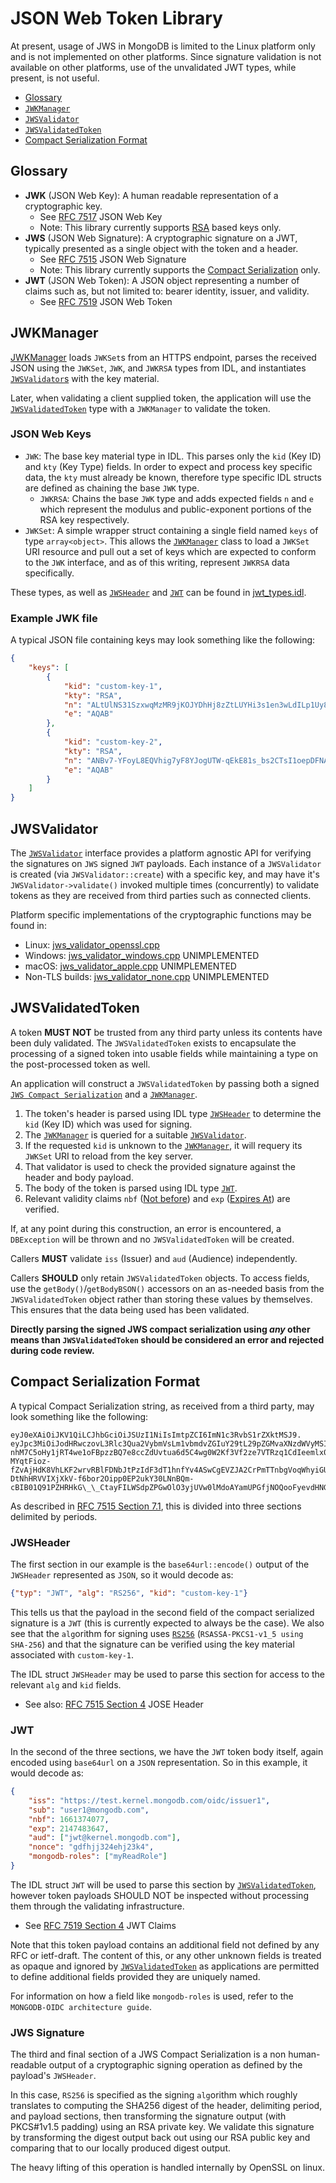# JSON Web Token Library

At present, usage of JWS in MongoDB is limited to the Linux platform only and is not implemented on other platforms.
Since signature validation is not available on other platforms, use of the unvalidated JWT types, while present, is not useful.

-   [Glossary](#glossary)
-   [`JWKManager`](#jwkmanager)
-   [`JWSValidator`](#jwsvalidator)
-   [`JWSValidatedToken`](#jwsvalidatedtoken)
-   [Compact Serialization Format](#compact-serialization-format)

## Glossary

-   **JWK** (JSON Web Key): A human readable representation of a cryptographic key.
    -   See [RFC 7517](https://www.rfc-editor.org/rfc/rfc7517) JSON Web Key
    -   Note: This library currently supports [RSA](https://www.rfc-editor.org/rfc/rfc7517#section-9.3) based keys only.
-   **JWS** (JSON Web Signature): A cryptographic signature on a JWT, typically presented as a single object with the token and a header.
    -   See [RFC 7515](https://www.rfc-editor.org/rfc/rfc7515) JSON Web Signature
    -   Note: This library currently supports the [Compact Serialization](https://www.rfc-editor.org/rfc/rfc7515#section-3.1) only.
-   **JWT** (JSON Web Token): A JSON object representing a number of claims such as, but not limited to: bearer identity, issuer, and validity.
    -   See [RFC 7519](https://www.rfc-editor.org/rfc/rfc7519) JSON Web Token

## JWKManager

[JWKManager](https://github.com/mongodb/mongo/blob/master/src/mongo/crypto/jwk_manager.h)
loads `JWKSet`s from an HTTPS endpoint, parses the received JSON using the
`JWKSet`, `JWK`, and `JWKRSA` types from IDL, and instantiates [`JWSValidator`s](#jwsvalidator) with the key material.

Later, when validating a client supplied token, the application will use the
[`JWSValidatedToken`](#jwsvalidatedtoken) type with a `JWKManager` to validate the token.

### JSON Web Keys

-   `JWK`: The base key material type in IDL. This parses only the `kid` (Key ID) and `kty` (Key Type) fields.
    In order to expect and process key specific data, the `kty` must already be known, therefore
    type specific IDL structs are defined as chaining the base `JWK` type.
    -   `JWKRSA`: Chains the base `JWK` type and adds expected fields `n` and `e` which represent the
        modulus and public-exponent portions of the RSA key respectively.
-   `JWKSet`: A simple wrapper struct containing a single field named `keys` of type `array<object>`.
    This allows the [`JWKManager`](#jwkmanager) class to load a `JWKSet` URI resource and pull out a set of keys
    which are expected to conform to the `JWK` interface, and as of this writing, represent `JWKRSA` data specifically.

These types, as well as [`JWSHeader`](#jwsheader) and [`JWT`](#jwt) can be found in [jwt_types.idl](jwt_types.idl).

### Example JWK file

A typical JSON file containing keys may look something like the following:

```json
{
    "keys": [
        {
            "kid": "custom-key-1",
            "kty": "RSA",
            "n": "ALtUlNS31SzxwqMzMR9jKOJYDhHj8zZtLUYHi3s1en3wLdILp1Uy8O6Jy0Z66tPyM1u8lke0JK5gS-40yhJ-bvqioW8CnwbLSLPmzGNmZKdfIJ08Si8aEtrRXMxpDyz4Is7JLnpjIIUZ4lmqC3MnoZHd6qhhJb1v1Qy-QGlk4NJy1ZI0aPc_uNEUM7lWhPAJABZsWc6MN8flSWCnY8pJCdIk_cAktA0U17tuvVduuFX_94763nWYikZIMJS_cTQMMVxYNMf1xcNNOVFlUSJHYHClk46QT9nT8FWeFlgvvWhlXfhsp9aNAi3pX-KxIxqF2wABIAKnhlMa3CJW41323Js",
            "e": "AQAB"
        },
        {
            "kid": "custom-key-2",
            "kty": "RSA",
            "n": "ANBv7-YFoyL8EQVhig7yF8YJogUTW-qEkE81s_bs2CTsI1oepDFNAeMJ-Krfx1B7yllYAYtScZGo_l60R9Ou4X89LA66bnVRWVFCp1YV1r0UWtn5hJLlAbqKseSmjdwZlL_e420GlUAiyYsiIr6wltC1dFNYyykq62RhfYhM0xpnt0HiN-k71y9A0GO8H-dFU1WgOvEYMvHmDAZtAP6RTkALE3AXlIHNb4mkOc9gwwn-7cGBc08rufYcniKtS0ZHOtD1aE2CTi1MMQMKkqtVxWIdTI3wLJl1t966f9rBHR6qVtTV8Qpq1bquUc2oaHjR4lPTf0Z_hTaELJa5-BBbvJU",
            "e": "AQAB"
        }
    ]
}
```

## JWSValidator

The [`JWSValidator`](https://github.com/mongodb/mongo/blob/master/src/mongo/crypto/jws_validator.h)
interface provides a platform agnostic API for verifying the signatures on `JWS` signed `JWT` payloads.
Each instance of a `JWSValidator` is created (via `JWSValidator::create`) with a specific key,
and may have it's `JWSValidator->validate()` invoked multiple times (concurrently) to validate tokens
as they are received from third parties such as connected clients.

Platform specific implementations of the cryptographic functions may be found in:

-   Linux: [jws_validator_openssl.cpp](https://github.com/mongodb/mongo/blob/master/src/mongo/crypto/jws_validator_openssl.cpp)
-   Windows: [jws_validator_windows.cpp](https://github.com/mongodb/mongo/blob/master/src/mongo/crypto/jws_validator_windows.cpp) UNIMPLEMENTED
-   macOS: [jws_validator_apple.cpp](https://github.com/mongodb/mongo/blob/master/src/mongo/crypto/jws_validator_apple.cpp) UNIMPLEMENTED
-   Non-TLS builds: [jws_validator_none.cpp](https://github.com/mongodb/mongo/blob/master/src/mongo/crypto/jws_validator_none.cpp) UNIMPLEMENTED

## JWSValidatedToken

A token **MUST NOT** be trusted from any third party unless its contents have been duly validated.
The `JWSValidatedToken` exists to encapsulate the processing of a signed token into usable fields while
maintaining a type on the post-processed token as well.

An application will construct a `JWSValidatedToken` by passing both a
signed [`JWS Compact Serialization`](#compact-serialization-format) and a [`JWKManager`](#jwkmanager).

1. The token's header is parsed using IDL type [`JWSHeader`](#jwsheader) to determine the `kid` (Key ID) which was used for signing.
2. The [`JWKManager`](#jwkmanager) is queried for a suitable [`JWSValidator`](#jwsvalidator).
3. If the requested `kid` is unknown to the [`JWKManager`](#jwkmanager), it will requery its `JWKSet` URI to reload from the key server.
4. That validator is used to check the provided signature against the header and body payload.
5. The body of the token is parsed using IDL type [`JWT`](#jwt).
6. Relevant validity claims `nbf` ([Not before](https://www.rfc-editor.org/rfc/rfc7519.html#section-4.1.5)) and `exp` ([Expires At](https://www.rfc-editor.org/rfc/rfc7519.html#section-4.1.4)) are verified.

If, at any point during this construction, an error is encountered, a `DBException` will be thrown and no `JWSValidatedToken` will be created.

Callers **MUST** validate `iss` (Issuer) and `aud` (Audience) independently.

Callers **SHOULD** only retain `JWSValidatedToken` objects.
To access fields, use the `getBody()`/`getBodyBSON()` accessors on an as-needed basis
from the `JWSValidatedToken` object rather than storing these values by themselves.
This ensures that the data being used has been validated.

**Directly parsing the signed JWS compact serialization using _any_ other means
than `JWSValidatedToken` should be considered an error and rejected during code review.**

## Compact Serialization Format

A typical Compact Serialization string, as received from a third party, may look something like the following:

```
eyJ0eXAiOiJKV1QiLCJhbGciOiJSUzI1NiIsImtpZCI6ImN1c3RvbS1rZXktMSJ9.
eyJpc3MiOiJodHRwczovL3Rlc3Qua2VybmVsLm1vbmdvZGIuY29tL29pZGMvaXNzdWVyMSIsInN1YiI6InVzZXIxQG1vbmdvZGIuY29tIiwibmJmIjoxNjYxMzc0MDc3LCJleHAiOjIxNDc0ODM2NDcsImF1ZCI6WyJqd3RAa2VybmVsLm1vbmdvZGIuY29tIl0sIm5vbmNlIjoiZ2RmaGpqMzI0ZWhqMjNrNCIsIm1vbmdvZGItcm9sZXMiOlsibXlSZWFkUm9sZSJdfQ.
nhM7C5oHy1jRT4we1oFBpzzBQ7e8ccZdUvtua6d5C4wg0W2Kf3Vf2ze7VTRzq1CdIeemlx0YuzxNoE1ujZI9W9zRZJmBWhahZHG-MYqtFioz-fZvAjHdK8VhLKF2wrvRBlFDNbJtPzIdF3dT1hnfYv4ASwCgEVZJA2CrPmTTnbgVoqWhyiGUWK-DtNhHRVVIXjXkV-f6bor2Oipp0EP2ukY30LNnBQm-cBIB01Q91PZHRHkG\_\_CtayFILWSdpZPGwOlO3yjUVw0lMdoAYamUPGfjNOQooFyevdHNGuvbh8nqQPgf5ZmRYP7EUJ9\_DipoV4q90TMHQi9pXjc72zSLJg
```

As described in [RFC 7515 Section 7.1](https://www.rfc-editor.org/rfc/rfc7515#section-7.1),
this is divided into three sections delimited by periods.

### JWSHeader

The first section in our example is the `base64url::encode()` output of the `JWSHeader`
represented as `JSON`, so it would decode as:

```json
{"typ": "JWT", "alg": "RS256", "kid": "custom-key-1"}
```

This tells us that the payload in the second field of the compact serialized signature is a `JWT`
(this is currently expected to always be the case).
We also see that the `alg`orithm for signing uses [`RS256`](https://www.rfc-editor.org/rfc/rfc7518.html#section-3.3) (`RSASSA-PKCS1-v1_5 using SHA-256`) and that the signature can be verified using the key material associated with `custom-key-1`.

The IDL struct `JWSHeader` may be used to parse this section for access to the relevant `alg` and `kid` fields.

-   See also: [RFC 7515 Section 4](https://www.rfc-editor.org/rfc/rfc7515#section-4) JOSE Header

### JWT

In the second of the three sections, we have the `JWT` token body itself,
again encoded using `base64url` on a `JSON` representation.
So in this example, it would decode as:

```json
{
    "iss": "https://test.kernel.mongodb.com/oidc/issuer1",
    "sub": "user1@mongodb.com",
    "nbf": 1661374077,
    "exp": 2147483647,
    "aud": ["jwt@kernel.mongodb.com"],
    "nonce": "gdfhjj324ehj23k4",
    "mongodb-roles": ["myReadRole"]
}
```

The IDL struct `JWT` will be used to parse this section by [`JWSValidatedToken`](#jwsvalidatedtoken),
however token payloads SHOULD NOT be inspected without processing them through
the validating infrastructure.

-   See [RFC 7519 Section 4](https://www.rfc-editor.org/rfc/rfc7519#section-4) JWT Claims

Note that this token payload contains an additional field not defined by any RFC or ietf-draft.
The content of this, or any other unknown fields is treated as opaque and ignored by
[`JWSValidatedToken`](#jwsvalidatedtoken) as applications are permitted to define additional fields
provided they are uniquely named.

For information on how a field like `mongodb-roles` is used, refer to the `MONGODB-OIDC architecture guide`.

### JWS Signature

The third and final section of a JWS Compact Serialization is a non human-readable output of a
cryptographic signing operation as defined by the payload's `JWSHeader`.

In this case, `RS256` is specified as the signing `alg`orithm which roughly translates to
computing the SHA256 digest of the header, delimiting period, and payload sections,
then transforming the signature output (with PKCS#1v1.5 padding) using an RSA private key.
We validate this signature by transforming the digest output back out using our RSA public key
and comparing that to our locally produced digest output.

The heavy lifting of this operation is handled internally by OpenSSL on linux.
